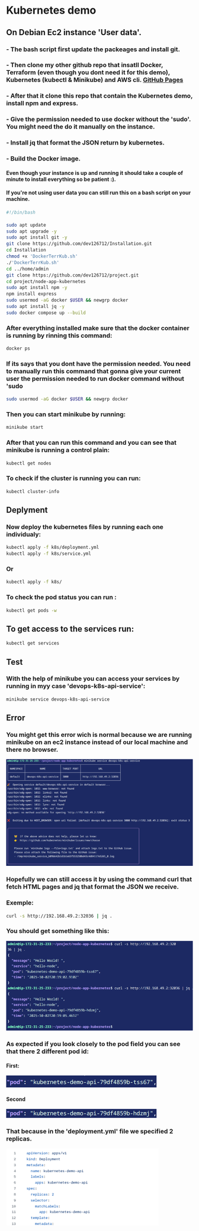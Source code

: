 # Kubernetes demo



## On Debian Ec2 instance 'User data'.
### - The bash script first update the packeages and install git. 
### - Then clone my other github repo that insatll Docker, Terraform (even though you dont need it for this demo), Kubernetes (kubectl & Minikube) and AWS cli. [GitHub Pages](https://github.com/dev126712/Installation.git) 
### - After that it clone this repo that contain the Kubernetes demo, install npm and express.
### - Give the permission needed to use docker without the 'sudo'. You might need the do it manually on the instance.
### - Install jq that format the JSON return by kubernetes.
### - Build the Docker image.
#### Even though your instance is up and running it should take a couple of minute to install everything so be patient :).
#### If you're not using user data you can still run this on a bash script on your machine.
``` bash
#!/bin/bash

sudo apt update
sudo apt upgrade -y
sudo apt install git -y
git clone https://github.com/dev126712/Installation.git
cd Installation
chmod +x 'DockerTerrKub.sh'
./'DockerTerrKub.sh'
cd ../home/admin
git clone https://github.com/dev126712/project.git
cd project/node-app-kubernetes
sudo apt install npm -y
npm install express
sudo usermod -aG docker $USER && newgrp docker
sudo apt install jq -y
sudo docker compose up --build
```

### After everything installed make sure that the docker container is running by rinning this command:

``` bash
docker ps
```
### If its says that you dont have the permission needed. You need to manually run this command that gonna give your current user the permission needed  to run docker command without 'sudo

``` bash
sudo usermod -aG docker $USER && newgrp docker
```
### Then you can start minikube by running:

``` bash
minikube start
```
### After that you can run this command and you can see that minikube is running a control plain:

``` bash
kubectl get nodes
```

### To check if the cluster is running you can run:

``` bash
kubectl cluster-info
```

## Deplyment

### Now deploy the kubernetes files by running each one individualy:

``` bash
kubectl apply -f k8s/deployment.yml
kubectl apply -f k8s/service.yml
```
### Or

``` bash
kubectl apply -f k8s/
```

### To check the pod status you can run :

``` bash
kubectl get pods -w
```
## To get access to the services run:

``` bash
kubectl get services
```

## Test

### With the help of minikube you can access your services by running in myy case 'devops-k8s-api-service':

``` bash
minikube service devops-k8s-api-service
```

## Error

### You might get this error wich is normal because we are running minikube on an ec2 instance instead of our local machine and there no browser.
![alt text](https://github.com/dev126712/k8s-ec2/blob/27e6584daa91c4763d787148c9582ea9c24afbed/Images/Screenshot%202025-10-02%204.21.35%20PM.png)

### Hopefully we can still access it by using the command curl that fetch HTML pages and jq that format the JSON we receive.

### Exemple:
``` bash
curl -s http://192.168.49.2:32036 | jq .
```

### You should get something like this: 
![alt text](https://github.com/dev126712/k8s-ec2/blob/27e6584daa91c4763d787148c9582ea9c24afbed/Images/Screenshot%202025-10-02%204.21.54%20PM.png)

### As expected if you look closely to the pod field you can see that there 2 different pod id:

#### First:
![alt text](https://github.com/dev126712/k8s-ec2/blob/7c8fe6502a41491f89df1460e560bfec883d656c/Images/Screenshot%202025-10-02%204.30.40%20PM.png)

#### Second
![alt text](https://github.com/dev126712/k8s-ec2/blob/7c8fe6502a41491f89df1460e560bfec883d656c/Images/Screenshot%202025-10-02%204.31.01%20PM.png)

### That because in the 'deployment.yml' file we specified 2 replicas.
![alt text](https://github.com/dev126712/k8s-ec2/blob/4ea53f08db8700c548e22d80f8fead779e5c895c/Images/Screenshot%202025-10-02%204.35.55%20PM.png)






























